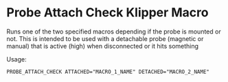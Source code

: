 # Probe Attach Check Klipper Macro

Runs one of the two specified macros depending if the probe is mounted or not.
This is intended to be used with a detachable probe (magnetic or manual) that is active (high) when disconnected or it hits something

Usage:
```
PROBE_ATTACH_CHECK ATTACHED="MACRO_1_NAME" DETACHED="MACRO_2_NAME"
```

